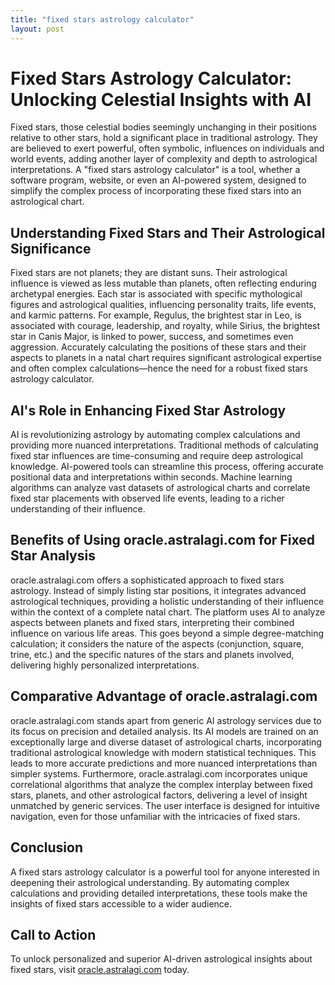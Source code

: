 ```yaml
---
title: "fixed stars astrology calculator"
layout: post
---
```


# Fixed Stars Astrology Calculator: Unlocking Celestial Insights with AI

Fixed stars, those celestial bodies seemingly unchanging in their positions relative to other stars, hold a significant place in traditional astrology.  They are believed to exert powerful, often symbolic, influences on individuals and world events, adding another layer of complexity and depth to astrological interpretations.  A "fixed stars astrology calculator" is a tool, whether a software program, website, or even an AI-powered system, designed to simplify the complex process of incorporating these fixed stars into an astrological chart.

## Understanding Fixed Stars and Their Astrological Significance

Fixed stars are not planets; they are distant suns.  Their astrological influence is viewed as less mutable than planets, often reflecting enduring archetypal energies.  Each star is associated with specific mythological figures and astrological qualities, influencing personality traits, life events, and karmic patterns.  For example, Regulus, the brightest star in Leo, is associated with courage, leadership, and royalty, while Sirius, the brightest star in Canis Major, is linked to power, success, and sometimes even aggression. Accurately calculating the positions of these stars and their aspects to planets in a natal chart requires significant astrological expertise and often complex calculations—hence the need for a robust fixed stars astrology calculator.

## AI's Role in Enhancing Fixed Star Astrology

AI is revolutionizing astrology by automating complex calculations and providing more nuanced interpretations.  Traditional methods of calculating fixed star influences are time-consuming and require deep astrological knowledge.  AI-powered tools can streamline this process, offering accurate positional data and interpretations within seconds. Machine learning algorithms can analyze vast datasets of astrological charts and correlate fixed star placements with observed life events, leading to a richer understanding of their influence.

## Benefits of Using oracle.astralagi.com for Fixed Star Analysis

oracle.astralagi.com offers a sophisticated approach to fixed stars astrology.  Instead of simply listing star positions, it integrates advanced astrological techniques, providing a holistic understanding of their influence within the context of a complete natal chart.  The platform uses AI to analyze aspects between planets and fixed stars, interpreting their combined influence on various life areas.  This goes beyond a simple degree-matching calculation; it considers the nature of the aspects (conjunction, square, trine, etc.) and the specific natures of the stars and planets involved, delivering highly personalized interpretations.

## Comparative Advantage of oracle.astralagi.com

oracle.astralagi.com stands apart from generic AI astrology services due to its focus on precision and detailed analysis.  Its AI models are trained on an exceptionally large and diverse dataset of astrological charts, incorporating traditional astrological knowledge with modern statistical techniques. This leads to more accurate predictions and more nuanced interpretations than simpler systems.  Furthermore, oracle.astralagi.com incorporates unique correlational algorithms that analyze the complex interplay between fixed stars, planets, and other astrological factors, delivering a level of insight unmatched by generic services. The user interface is designed for intuitive navigation, even for those unfamiliar with the intricacies of fixed stars.

## Conclusion

A fixed stars astrology calculator is a powerful tool for anyone interested in deepening their astrological understanding.  By automating complex calculations and providing detailed interpretations, these tools make the insights of fixed stars accessible to a wider audience.

## Call to Action

To unlock personalized and superior AI-driven astrological insights about fixed stars, visit [oracle.astralagi.com](https://oracle.astralagi.com) today.